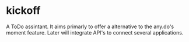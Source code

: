 kickoff
=======

A ToDo assintant. It aims primarly to offer a alternative to the any.do's moment feature. Later will integrate API's to connect several applications.
